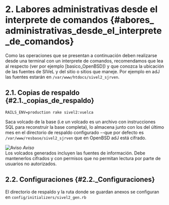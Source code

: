 
# 2. Labores administrativas desde el interprete de comandos {#abores_ administrativas_desde_el_interprete_de_comandos}

Como las operaciones que se presentan a continuación deben realizarse desde una terminal con un interprete de comandos, recomendamos que lea al respecto (ver por ejemplo [basico_OpenBSD]) y que conozca la ubicación de las fuentes de SIVeL y del sitio o sitios que maneje. Por ejemplo en adJ las fuentes estarán en ```/var/www/htdocs/sivel2_sjrven```.

## 2.1. Copias de respaldo {#2.1._copias_de_respaldo}

```RAILS_ENV=production rake sivel2:vuelca```

Saca volcado de la base (i.e un volcado es un archivo con instrucciones SQL para reconstruir la base completa), lo almacena junto con los del último mes en el directorio de respaldo configurado --que por defecto es ```/var/www/resbase/sivel2_sjrven``` que en OpenBSD adJ está cifrado.

![](https://venezuela.sjrlac.info/doc/html/warning.png "Aviso")
*Aviso*  
Los volcados generados incluyen las fuentes de información. Debe mantenerlos cifrados y con permisos que no permitan lectura por parte de usuarios no autorizados.

## 2.2. Configuraciones {#2.2._Configuraciones}

El directorio de respaldo y la ruta donde se guardan anexos se configuran en ```config/initializers/sivel2_gen.rb```


